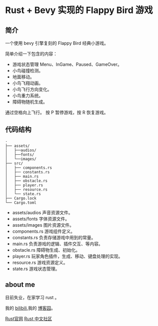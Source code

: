 # Rust + Bevy 实现的 Flappy Bird 游戏

## 简介
一个使用 bevy 引擎复刻的 Flappy Bird 经典小游戏。

简单介绍一下包含的内容：

- 游戏状态管理 Menu、InGame、Paused、GameOver。
- 小鸟碰撞检测。
- 地面移动。
- 小鸟飞翔动画。
- 小鸟飞行方向变化。
- 小鸟重力系统。
- 障碍物随机生成。

通过空格向上飞行。
按 P 暂停游戏，按 R 恢复游戏。


## 代码结构
```
·
├── assets/
│   ├──audios/
│   ├──fonts/
│   └──images/
├── src/
│   ├── components.rs
│   ├── constants.rs
│   ├── main.rs
│   ├── obstacle.rs
│   ├── player.rs
│   ├── resource.rs
│   └── state.rs
├── Cargo.lock
└── Cargo.toml
```

- assets/audios 声音资源文件。
- assets/fonts 字体资源文件。
- assets/images 图片资源文件。
- components.rs 游戏组件定义。
- constants.rs 负责存储游戏中用到的常量。
- main.rs 负责游戏的逻辑、插件交互、等内容。
- obstacle.rs 障碍物生成、初始化。
- player.rs 玩家角色插件，生成、移动、键盘处理的实现。
- resource.rs 游戏资源定义。
- state.rs 游戏状态管理。


## about me 
目前失业，在家学习 rust 。

我的 [bilibili](https://space.bilibili.com/259260787),我的 [博客园](https://www.cnblogs.com/SantiagoZhang)。


[Rust官网](https://www.rust-lang.org/)
[Rust 中文社区](https://rustcc.cn/)